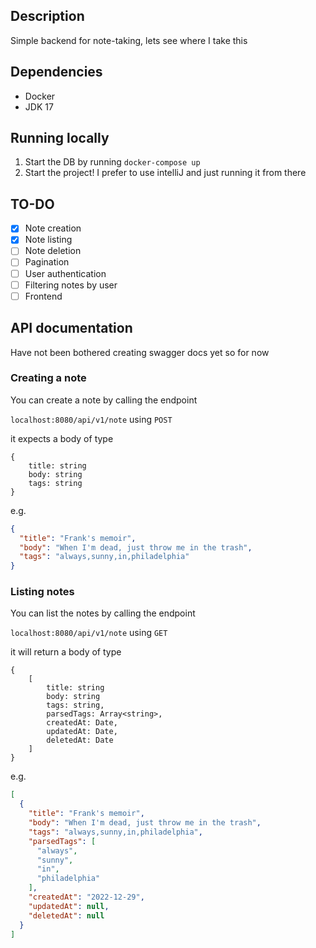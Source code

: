 ## Description
Simple backend for note-taking, lets see where I take this

## Dependencies
- Docker
- JDK 17

## Running locally
1. Start the DB by running `docker-compose up`
2. Start the project! I prefer to use intelliJ and just running it from there

## TO-DO
- [x] Note creation
- [x] Note listing
- [ ] Note deletion
- [ ] Pagination
- [ ] User authentication
- [ ] Filtering notes by user
- [ ] Frontend

## API documentation
Have not been bothered creating swagger docs yet so for now

### Creating a note
You can create a note by calling the endpoint

`localhost:8080/api/v1/note` using `POST`

it expects a body of type

```
{
    title: string
    body: string
    tags: string
}
```

e.g.

```json
{
  "title": "Frank's memoir",
  "body": "When I'm dead, just throw me in the trash",
  "tags": "always,sunny,in,philadelphia"
}
```

### Listing notes
You can list the notes by calling the endpoint

`localhost:8080/api/v1/note` using `GET`

it will return a body of type
```
{
    [
        title: string
        body: string
        tags: string,
        parsedTags: Array<string>,
        createdAt: Date,
        updatedAt: Date,
        deletedAt: Date
    ]
}
```

e.g.

```json
[
  {
    "title": "Frank's memoir", 
    "body": "When I'm dead, just throw me in the trash", 
    "tags": "always,sunny,in,philadelphia",
    "parsedTags": [
      "always",
      "sunny",
      "in",
      "philadelphia"
    ],
    "createdAt": "2022-12-29",
    "updatedAt": null,
    "deletedAt": null
  }
]
```